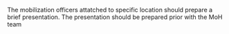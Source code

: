 The mobilization officers attatched to specific location should prepare a brief presentation.
The presentation should be prepared prior with the MoH team
